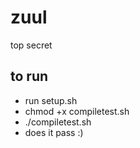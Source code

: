 # zuul
top secret


## to run
- run setup.sh
- chmod +x compiletest.sh
- ./compiletest.sh
- does it pass :)